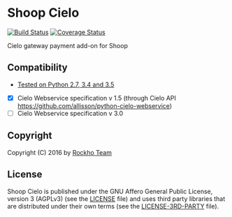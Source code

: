 Shoop Cielo
===========
[![Build Status](https://travis-ci.org/rockho-team/shoop-cielo.svg?branch=master)](https://travis-ci.org/rockho-team/shoop-cielo)
[![Coverage Status](https://coveralls.io/repos/github/rockho-team/shoop-cielo/badge.svg?branch=master)](https://coveralls.io/github/rockho-team/shoop-cielo)

Cielo gateway payment add-on for Shoop

## Compatibility
* [Tested on Python 2.7, 3.4 and 3.5](https://travis-ci.org/rockho-team/shoop-cielo)
* [x] Cielo Webservice specification v 1.5 (through Cielo API https://github.com/allisson/python-cielo-webservice)
* [ ] Cielo Webservice specification v 3.0 

Copyright
---------

Copyright (C) 2016 by [Rockho Team](https://github.com/rockho-team)


License
-------

Shoop Cielo is published under the GNU Affero General Public License,
version 3 (AGPLv3) (see the [LICENSE](LICENSE) file) and uses third party libraries 
that are distributed under their own terms (see the [LICENSE-3RD-PARTY](LICENSE-3RD-PARTY) file).
